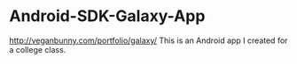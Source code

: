 Android-SDK-Galaxy-App
======================

http://veganbunny.com/portfolio/galaxy/
This is an Android app I created for a college class.
